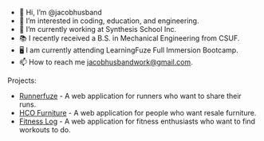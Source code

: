 - 👋 Hi, I’m @jacobhusband
- 👀 I’m interested in coding, education, and engineering.
- 🌱 I’m currently working at Synthesis School Inc.
- 📚 I recently received a B.S. in Mechanical Engineering from CSUF.
- 🖥 I am currently attending LearningFuze Full Immersion Bootcamp.
- 📫 How to reach me jacobhusbandwork@gmail.com.

Projects:  
- [Runnerfuze](https://runnerfuze.jacobhusband.com/) - A web application for runners who want to share their runs. 
- [HCO Furniture](https://hcofurniture.com/) - A web application for people who want resale furniture.
- [Fitness Log](https://jacobhusband.github.io/fitness-log/#home) - A web application for fitness enthusiasts who want to find workouts to do.  
 

<!---
jacobhusband/jacobhusband is a ✨ special ✨ repository because its `README.md` (this file) appears on your GitHub profile.
You can click the Preview link to take a look at your changes.
--->
